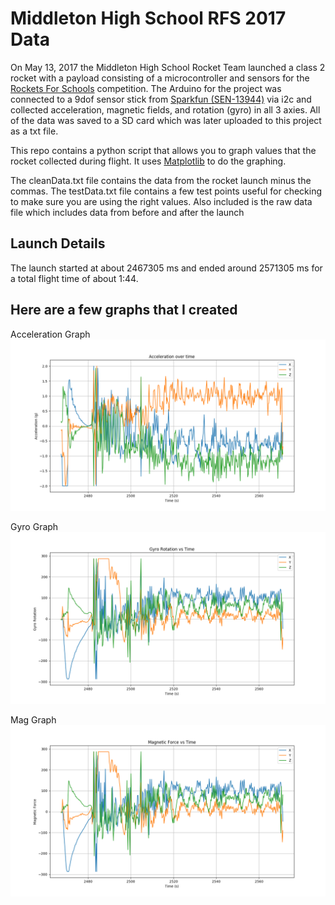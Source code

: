 Middleton High School RFS 2017 Data
====================================
On May 13, 2017 the Middleton High School Rocket Team launched a class 2 rocket with a payload consisting of a microcontroller and sensors for the [Rockets For Schools](http://www.rockets4schools.org/) competition. The Arduino for the project was connected to a 9dof sensor stick from [Sparkfun (SEN-13944)](https://www.sparkfun.com/products/13944) via i2c and collected acceleration, magnetic fields, and rotation (gyro) in all 3 axies. All of the data was saved to a SD card which was later uploaded to this project as a txt file.

This repo contains a python script that allows you to graph values that the rocket collected during flight. It uses [Matplotlib](https://matplotlib.org/) to do the graphing.

The cleanData.txt file contains the data from the rocket launch minus the commas. The testData.txt file contains a few test points useful for checking to make sure you are using the right values. Also included is the raw data file which includes data from before and after the launch

Launch Details
--------------
The launch started at about 2467305 ms and ended around 2571305 ms for a total flight time of about 1:44.

Here are a few graphs that I created
------------------------------------
Acceleration Graph
![Acceleration Graph](/Data/img/accGraph.png)

Gyro Graph
![Gyro Graph](/Data/img/gyroGraph.png)

Mag Graph
![Mag Graph](/Data/img/magGraph.png)
